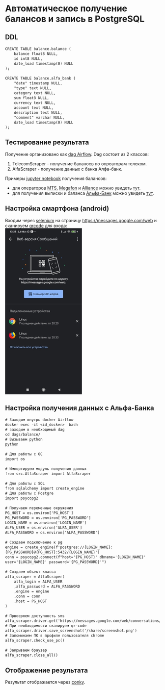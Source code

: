 # Автоматическое получение балансов и запись в PostgreSQL
## DDL
```
CREATE TABLE balance.balance (
	balance float8 NULL,
	id int8 NULL,
	date_load timestamp(0) NULL
);

CREATE TABLE balance.alfa_bank (
	"date" timestamp NULL,
	"type" text NULL,
	category text NULL,
	sum float8 NULL,
	currency text NULL,
	account text NULL,
	description text NULL,
	"comment" varchar NULL,
	date_load timestamp(0) NULL
);
```

## Тестирование результата 
Получение организовано как [dag Airflow](https://airflow.apache.org/). Dag состоит из 2 классов:<br> 
1. TelecomScraper - получение баланосв по опреаторам телеком.<br>  
1. AlfaScraper - получение данных с банка Алфа-банк.<br>  

Примеры [jupyter notebook](https://jupyter.org/) получения балансов: 
* для операторов [MTS](https://mts.ru), [Megafon](https://megafon.ru) и [Alliance](https://alliance.anynet.su/) можно увидеть [тут](./notebook/telecom.ipynb).  
* для получения выписки и баланса [Альфа-Банк](https://alfabank.ru/) можно увидеть [тут](./notebook/alfa.ipynb). 

## Настройка смартфона (android)
Входим через [selenium](https://ru.wikipedia.org/wiki/Selenium) на страницу https://messages.google.com/web и сканируем [qrcode](https://ru.wikipedia.org/wiki/QR-%D0%BA%D0%BE%D0%B4) для входа:<br>
![картинка](./img/sms_pc.jpg)<br>

## Настройка получения данных с Альфа-Банка
```
# Заходим внутрь docker Airflow
docker exec -it <id_docker>  bash                               
# заходим в необходимый dag
cd dags/balance/
# Вызываем python
python 

# Для работы с ОС
import os

# Импортируем модуль получения данных
from src.AlfaScraper import AlfaScraper

# Для работы с SQL
from sqlalchemy import create_engine
# Для работы с Postgre
import psycopg2

# Получаем переменные окружения
PG_HOST = os.environ['PG_HOST']
PG_PASSWORD = os.environ['PG_PASSWORD']
LOGIN_NAME = os.environ['LOGIN_NAME']
ALFA_USER = os.environ['ALFA_USER'] 
ALFA_PASSWORD = os.environ['ALFA_PASSWORD'] 

# Создаем подключение к pg
engine = create_engine(f'postgres://{LOGIN_NAME}:{PG_PASSWORD}@{PG_HOST}:5432/{LOGIN_NAME}')
conn = psycopg2.connect(f"host='{PG_HOST}' dbname='{LOGIN_NAME}' user='{LOGIN_NAME}' password='{PG_PASSWORD}'")

# Создаем объект класса            
alfa_scraper = AlfaScraper( 
    alfa_login = ALFA_USER
    ,alfa_password = ALFA_PASSWORD
    ,engine = engine
    ,conn = conn
    ,host = PG_HOST
)

# Првоеряем доступность sms 
alfa_scraper.driver.get('https://messages.google.com/web/conversations/4')
# При необходимости сканируем qr-code
alfa_scraper.driver.save_screenshot('/share/screenshot.png')
# Запоминаем ПК в профиле пользователя chrome
alfa_scraper.check_use_pc()

# Закрываем браузер
alfa_scraper.close_all()
```
## Отображение результата
Результат отображается через [conky](https://github.com/VolokzhaninVadim/conky).


